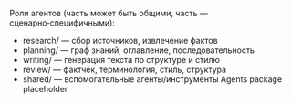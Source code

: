 Роли агентов (часть может быть общими, часть — сценарно‑специфичными):
- research/ — сбор источников, извлечение фактов
- planning/ — граф знаний, оглавление, последовательность
- writing/ — генерация текста по структуре и стилю
- review/ — фактчек, терминология, стиль, структура
- shared/ — вспомогательные агенты/инструменты
Agents package placeholder 
